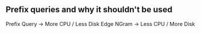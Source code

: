 ## Prefix queries and why it shouldn't be used

Prefix Query -> More CPU / Less Disk
Edge NGram   -> Less CPU / More Disk
